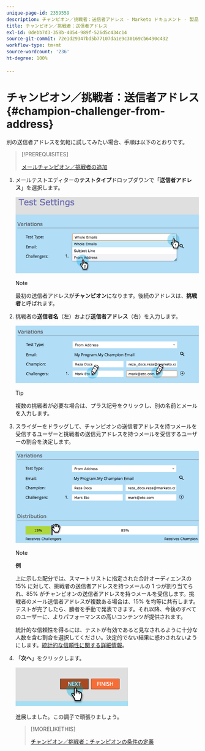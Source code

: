 ```yaml
---
unique-page-id: 2359559
description: チャンピオン／挑戦者：送信者アドレス - Marketo ドキュメント - 製品ドキュメント
title: チャンピオン／挑戦者：送信者アドレス
exl-id: 0debb7d3-358b-4054-989f-526d5c434c14
source-git-commit: 72e1d29347bd5b77107da1e9c30169cb6490c432
workflow-type: tm+mt
source-wordcount: '236'
ht-degree: 100%

---
```


# チャンピオン／挑戦者：送信者アドレス {#champion-challenger-from-address}

別の送信者アドレスを気軽に試してみたい場合、手順は以下のとおりです。

>[!PREREQUISITES]
>
>[メールチャンピオン／挑戦者の追加](/help/marketo/product-docs/email-marketing/general/functions-in-the-editor/email-tests-champion-challenger/add-an-email-champion-challenger.md)

1. メールテストエディターの&#x200B;**テストタイプ**&#x200B;ドロップダウンで「**送信者アドレス**」を選択します。

   ![](assets/image2014-9-15-12-3a52-3a33.png)

   >[!NOTE]
   >
   >最初の送信者アドレスが&#x200B;**チャンピオン**&#x200B;になります。後続のアドレスは、**挑戦者**&#x200B;と呼ばれます。

1. 挑戦者の&#x200B;**送信者名**（左）および&#x200B;**送信者アドレス**（右）を入力します。

   ![](assets/image2014-9-15-12-3a52-3a50.png)

   >[!TIP]
   >
   >複数の挑戦者が必要な場合は、プラス記号をクリックし、別の名前とメールを入力します。

1. スライダーをドラッグして、チャンピオンの送信者アドレスを持つメールを受信するユーザーと挑戦者の送信元アドレスを持つメールを受信するユーザーの割合を決定します。

   ![](assets/image2014-9-15-12-3a53-3a1.png)

   >[!NOTE]
   >
   >**例**
   >
   >上に示した配分では、スマートリストに指定された合計オーディエンスの 15% に対して、挑戦者の送信者アドレスを持つメールの 1 つが割り当てられ、85% がチャンピオンの送信者アドレスを持つメールを受信します。挑戦者のメール送信者アドレスが複数ある場合は、15% を均等に共有します。テストが完了したら、勝者を手動で発表できます。それ以降、今後のすべてのユーザーに、よりパフォーマンスの高いコンテンツが提供されます。

   統計的な信頼性を得るには、テストが有効であると見なされるように十分な人数を含む割合を選択してください。決定的でない結果に惑わされないようにします。[統計的な信頼性に関する詳細情報](https://en.wikipedia.org/wiki/Confidence_interval)。

1. 「**次へ**」をクリックします。

   ![](assets/image2014-9-15-12-3a53-3a15.png)

   進展しました。この調子で頑張りましょう。

   >[!MORELIKETHIS]
   >
   >[チャンピオン／挑戦者：チャンピオンの条件の定義](/help/marketo/product-docs/email-marketing/general/functions-in-the-editor/email-tests-champion-challenger/champion-challenger-define-champion-criteria.md)
